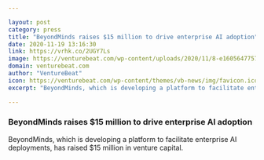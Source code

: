 ```yaml
---

layout: post
category: press
title: "BeyondMinds raises $15 million to drive enterprise AI adoption"
date: 2020-11-19 13:16:30
link: https://vrhk.co/2UGY7Ls
image: https://venturebeat.com/wp-content/uploads/2020/11/8-e1605647757610.jpg?w=1200&strip=all
domain: venturebeat.com
author: "VentureBeat"
icon: https://venturebeat.com/wp-content/themes/vb-news/img/favicon.ico
excerpt: "BeyondMinds, which is developing a platform to facilitate enterprise AI deployments, has raised $15 million in venture capital."

---
```


### BeyondMinds raises $15 million to drive enterprise AI adoption

BeyondMinds, which is developing a platform to facilitate enterprise AI deployments, has raised $15 million in venture capital.
